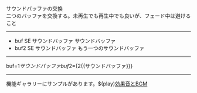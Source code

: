サウンドバッファの交換  
二つのバッファを交換する。未再生でも再生中でも良いが、フェード中は避けること

***
- buf		SE	サウンドバッファ	サウンドバッファ
- buf2		SE	サウンドバッファ	もう一つのサウンドバッファ

***
buf=${1{{サウンドバッファ}}} buf2=${2{{サウンドバッファ}}}

***
機能ギャラリーにサンプルがあります。$(play)[効果音とBGM](https://famibee.github.io/SKYNovel_gallery/?cur=sound)
